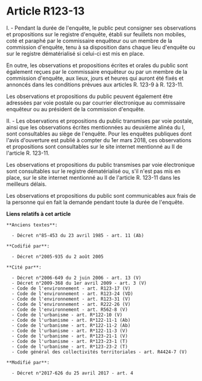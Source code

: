 # Article R123-13

I. - Pendant la durée de l'enquête, le public peut consigner ses observations et propositions sur le registre d'enquête,
établi sur feuillets non mobiles, coté et paraphé par le commissaire enquêteur ou un membre de la commission d'enquête, tenu
à sa disposition dans chaque lieu d'enquête ou sur le registre dématérialisé si celui-ci est mis en place.

En outre, les observations et propositions écrites et orales du public sont également reçues par le commissaire enquêteur ou
par un membre de la commission d'enquête, aux lieux, jours et heures qui auront été fixés et annoncés dans les conditions
prévues aux articles R. 123-9 à R. 123-11.

Les observations et propositions du public peuvent également être adressées par voie postale ou par courrier électronique au
commissaire enquêteur ou au président de la commission d'enquête.

II. - Les observations et propositions du public transmises par voie postale, ainsi que les observations écrites mentionnées
au deuxième alinéa du I, sont consultables au siège de l'enquête. Pour les enquêtes publiques dont l'avis d'ouverture est
publié à compter du 1er mars 2018, ces observations et propositions sont consultables sur le site internet mentionné au II de
l'article R. 123-11.

Les observations et propositions du public transmises par voie électronique sont consultables sur le registre dématérialisé
ou, s'il n'est pas mis en place, sur le site internet mentionné au II de l'article R. 123-11 dans les meilleurs délais.

Les observations et propositions du public sont communicables aux frais de la personne qui en fait la demande pendant toute
la durée de l'enquête.

**Liens relatifs à cet article**

	**Anciens textes**:

	  - Décret n°85-453 du 23 avril 1985 - art. 11 (Ab)

	**Codifié par**:

	  - Décret n°2005-935 du 2 août 2005

	**Cité par**:

	  - Décret n°2006-649 du 2 juin 2006 - art. 13 (V)
	  - Décret n°2009-368 du 1er avril 2009 - art. 3 (V)
	  - Code de l'environnement - art. R123-17 (V)
	  - Code de l'environnement - art. R123-24 (VD)
	  - Code de l'environnement - art. R123-31 (V)
	  - Code de l'environnement - art. R222-26 (V)
	  - Code de l'environnement - art. R562-8 (V)
	  - Code de l'urbanisme - art. R*122-10 (V)
	  - Code de l'urbanisme - art. R*122-11-1 (Ab)
	  - Code de l'urbanisme - art. R*122-11-2 (Ab)
	  - Code de l'urbanisme - art. R*122-11-3 (V)
	  - Code de l'urbanisme - art. R*123-21-1 (V)
	  - Code de l'urbanisme - art. R*123-23-1 (T)
	  - Code de l'urbanisme - art. R*123-23-2 (T)
	  - Code général des collectivités territoriales - art. R4424-7 (V)

	**Modifié par**:

	  - Décret n°2017-626 du 25 avril 2017 - art. 4
